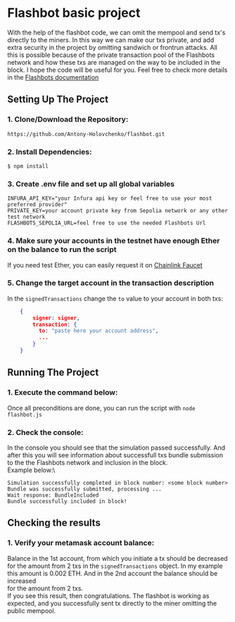 # Flashbot basic project

With the help of the flashbot code, we can omit the mempool and send tx's directly to the miners.
In this way we can make our txs private, and add extra security in the project by omitting sandwich or frontrun attacks. All this is possible because of the private transaction pool of the Flashbots network and how these txs are managed on the way to be included in the block.
I hope the code will be useful for you.
Feel free to check more details in the [Flashbots documentation](https://docs.flashbots.net/flashbots-auction/overview)

## Setting Up The Project
### 1. Clone/Download the Repository:
`https://github.com/Antony-Holovchenko/flashbot.git`

### 2. Install Dependencies:
`$ npm install`

### 3. Create .env file and set up all global variables

`INFURA_API_KEY="your Infura api key or feel free to use your most preferred provider"`\
`PRIVATE_KEY=your account private key from Sepolia network or any other test network`\
`FLASHBOTS_SEPOLIA_URL=feel free to use the needed Flashbots Url`

### 4. Make sure your accounts in the testnet have enough Ether on the balance to run the script
If you need test Ether, you can easily request it on [Chainlink Faucet](https://faucets.chain.link/)

### 5. Change the target account in the transaction description
In the `signedTransactions` change the `to` value to your account in both txs:
```json
    {
        signer: signer,
        transaction: {
          to: "paste here your account address",
          ...
        } 
    }
```


## Running The Project
### 1. Execute the command below:
Once all preconditions are done, you can run the script with `node flashbot.js`

### 2. Check the console:
In the console you should see that the simulation passed successfully.
And after this you will see information about successfull txs bundle 
submission to the the Flashbots network and inclusion in the block.\
Example below:\

`Simulation successfully completed in block number: <some block number>`\
`Bundle was successfully submitted, processing ...`\
`Wait response: BundleIncluded`\
`Bundle successfully included in block!`

## Checking the results
### 1. Verify your metamask account balance:
Balance in the 1st account, from which you initiate a tx should be decreased
for the amount from 2 txs in the `signedTransactions` object. In my example 
this amount is 0.002 ETH. And in the 2nd account the balance should be increased  
for the amount from 2 txs.\
If you see this result, then congratulations. The flashbot is working as expected,
and you successfully sent tx directly to the miner omitting the public mempool.